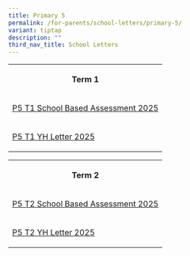 ```yaml
---
title: Primary 5
permalink: /for-parents/school-letters/primary-5/
variant: tiptap
description: ""
third_nav_title: School Letters
---
```

<table style="minWidth: 25px">
<colgroup>
<col>
</colgroup>
<tbody>
<tr>
<th rowspan="1" colspan="1">
<p>Term 1</p>
</th>
</tr>
<tr>
<td rowspan="1" colspan="1">
<p><a href="/files/2025 Assessment Letters/MPS_2025_T1_048_P5_Assessment_2025__Term_1_.pdf" rel="noopener nofollow" target="_blank">P5 T1 School Based Assessment 2025</a>
</p>
</td>
</tr>
<tr>
<td rowspan="1" colspan="1">
<p><a href="/files/2025 YH Letters/MPS_2025_T1_002e___P5_YH_Letter___COE_Final.pdf" rel="noopener nofollow" target="_blank">P5 T1 YH Letter 2025</a>
</p>
</td>
</tr>
</tbody>
</table>
<table style="minWidth: 75px">
<colgroup>
<col>
<col>
<col>
</colgroup>
<tbody>
<tr>
<th rowspan="1" colspan="3">
<p>Term 2</p>
</th>
</tr>
<tr>
<td rowspan="1" colspan="3">
<p><a href="/files/2025 Assessment Letters/MPS2025T2_127_P5_Assessment_2025__Term_2_.pdf" rel="noopener nofollow" target="_blank">P5 T2 School Based Assessment 2025</a>
</p>
</td>
</tr>
<tr>
<td rowspan="1" colspan="3">
<p><a href="/files/2025 YH Letters/MPS_2025_T2___086e___P5_YH_Letter___COE.pdf" rel="noopener nofollow" target="_blank">P5 T2 YH Letter 2025</a>
</p>
</td>
</tr>
</tbody>
</table>
<p></p>